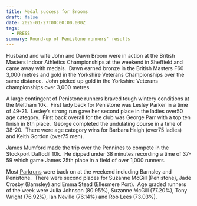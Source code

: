 ```yaml
---
title: Medal success for Brooms
draft: false
date: 2025-01-27T00:00:00.000Z
tags:
  - PRESS
summary: Round-up of Penistone runners' results
---
```

Husband and wife John and Dawn Broom were in action at the British Masters Indoor Athletics Championships at the weekend in Sheffield and came away with medals.  Dawn earned bronze in the British Masters F60 3,000 metres and gold in the Yorkshire Veterans Championships over the same distance.  John picked up gold in the Yorkshire Veterans championships over 3,000 metres.

A large contingent of Penistone runners braved tough wintery conditions at the Meltham 10k.  First lady back for Penistone was Lesley Parker in a time of 49-21.  Lesley’s strong run gave her second place in the ladies over50 age category.  First back overall for the club was George Parr with a top ten finish in 8th place.  George completed the undulating course in a time of 38-20.  There were age category wins for Barbara Haigh (over75 ladies) and Keith Gordon (over75 men).

James Mumford made the trip over the Pennines to compete in the Stockport Daffodil 10k.  He dipped under 38 minutes recording a time of 37-59 which game James 25th place in a field of over 1,000 runners.

Most [Parkruns](https://results.pfrac.co.uk/parkrun-2025/2025-01-25) were back on at the weekend including Barnsley and Penistone.  There were second places for Suzanne McGill (Penistone), Jade Crosby (Barnsley) and Emma Stead (Ellesmere Port).  Age graded runners of the week were Julia Johnson (80.95%), Suzanne McGill (77.20%), Tony Wright (76.92%), Ian Neville (76.14%) and Rob Lees (73.03%).